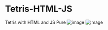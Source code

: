 # Tetris-HTML-JS
Tetris with HTML and JS Pure
![image](https://user-images.githubusercontent.com/62482908/175426410-098e30f2-5ffc-4e9d-8269-6578f53cb43a.png)
![image](https://user-images.githubusercontent.com/62482908/175426412-66c75f41-f656-485b-8d12-bbea31af8c9d.png)
